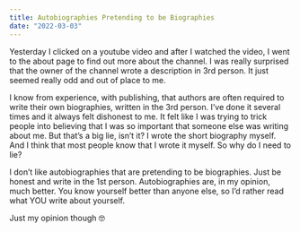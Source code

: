 ```yaml
---
title: Autobiographies Pretending to be Biographies 
date: "2022-03-03"
---
```


Yesterday I clicked on a youtube video and after I watched the video, I went to the about page to find out more about the channel. I was really surprised that the owner of the channel wrote a description in 3rd person. It just seemed really odd and out of place to me. 

I know from experience, with publishing, that authors are often required to write their own biographies, written in the 3rd person. I’ve done it several times and it always felt dishonest to me. It felt like I was trying to trick people into believing that I was so important that someone else was writing about me. But that’s a big lie, isn’t it?  I wrote the short biography myself. And I think that most people know that I wrote it myself. So why do I need to lie? 

I don’t like autobiographies that are pretending to be biographies. Just be honest and write in the 1st person. Autobiographies are, in my opinion, much better. You know yourself better than anyone else, so I’d rather read what YOU write about yourself. 

Just my opinion though 🤓
